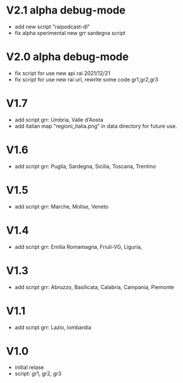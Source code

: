 # V2.1 alpha debug-mode
- add new script "raipodcast-dl" 
- fix alpha sperimental new grr sardegna script

# V2.0 alpha debug-mode
- fix script for use new api rai 2021/12/21
- fix script for use new rai url, rewrite some code gr1,gr2,gr3

# V1.7
- add script grr: Umbria, Valle d'Aosta
- add italian map "regioni_italia.png" in data directory for future use.

# V1.6
- add script grr: Puglia, Sardegna, Sicilia, Toscana, Trentino

# V1.5
- add script grr: Marche, Molise, Veneto

# V1.4

- add script grr: Emilia Romamagna, Friuli-VG, Liguria, 


# V1.3

- add script grr: Abruzzo, Basilicata, Calabria, Campania, Piemonte

# V1.1

- add script grr: Lazio, lombardia


# V1.0

- initial relase
- script: gr1, gr2, gr3
